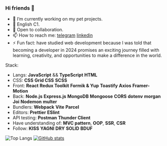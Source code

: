 ### Hi friends 👋

- 🌱 I’m currently working on my pet projects.
- 🌱 English C1.
- 🤗 Open to collaboration.
- 📫 How to reach me: [telegram](https://t.me/irinalya) [linkedin](https://www.linkedin.com/in/iryna-shevchenko-ua/)
- ⚡ Fun fact: have studied web development because I was told that becoming a developer in 2024 promises an exciting journey filled with learning, creativity, and opportunities to make a difference in the world.

Stack:
- Langs: **JavaScript** && **TypeScript** **HTML**
- CSS: **CSS** **Grid CSS** **SCSS**
- Front: **React** **Redux Toolkit** **Formik & Yup** **Toastify** **Axios** **Framer-Motion**
- Back: **Node.js** **Express.js** **MongoDB** **Mongoose** **CORS** **dotenv** **morgan** **Joi** **Nodemon** **multer**
- Bundlers: **Webpack** **Vite** **Parcel**
- Editors: **Prettier** **ESlint** 
- API testing: **Postman** **Thunder Client**
- Have understanding of: **MVC pattern**, **OOP**, **SSR**, **CSR**
- Follow: **KISS** **YAGNI** **DRY** **SOLID** **BDUF**

![Top Langs](https://github-readme-stats.vercel.app/api/top-langs/?username=ByeByeSyrena&layout=compact&theme=tokyonight)
[![GitHub stats](https://github-readme-stats.vercel.app/api?username=ByeByeSyrena&theme=tokyonight)](https://github.com/ByeByeSyrena/github-readme-stats)
